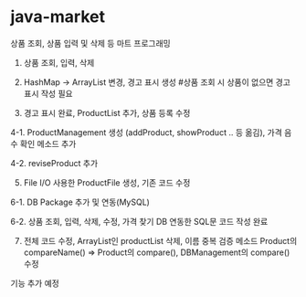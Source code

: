 # java-market

상품 조회, 상품 입력 및 삭제 등 마트 프로그래밍

1. 상품 조회, 입력, 삭제

2. HashMap -> ArrayList 변경, 경고 표시 생성 #상품 조회 시 상품이 없으면 경고 표시 작성 필요

3. 경고 표시 완료, ProductList 추가, 상품 등록 수정

4-1. ProductManagement 생성 (addProduct, showProduct .. 등 옮김), 가격 음수 확인 메소드 추가

4-2. reviseProduct 추가

5. File I/O 사용한 ProductFile 생성, 기존 코드 수정

6-1. DB Package 추가 및 연동(MySQL)

6-2. 상품 조회, 입력, 삭제, 수정, 가격 찾기 DB 연동한 SQL문 코드 작성 완료

7. 전체 코드 수정, ArrayList인 productList 삭제, 이름 중복 검증 메소드 Product의 compareName() => Product의 compare(), DBManagement의 compare() 수정

기능 추가 예정
